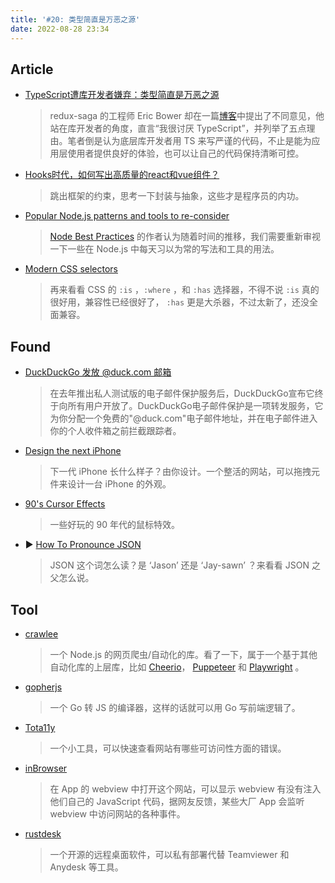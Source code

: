 ```yaml
---
title: '#20: 类型简直是万恶之源'
date: 2022-08-28 23:34
---
```


## Article

- [TypeScript遭库开发者嫌弃：类型简直是万恶之源](https://mp.weixin.qq.com/s/lWWj_xZV8IeIw8E3ForFaA)
  
    > redux-saga 的工程师 Eric Bower 却在一篇[博客](https://erock.prose.sh/typescript-terrible-for-library-developers)中提出了不同意见，他站在库开发者的角度，直言“我很讨厌 TypeScript”，并列举了五点理由。笔者倒是认为底层库开发者用 TS 来写严谨的代码，不止是能为应用层使用者提供良好的体验，也可以让自己的代码保持清晰可控。
    > 

- [Hooks时代，如何写出高质量的react和vue组件？](https://juejin.cn/post/7123961170188304391)
  
    > 跳出框架的约束，思考一下封装与抽象，这些才是程序员的内功。
    > 

- [Popular Node.js patterns and tools to re-consider](https://practica.dev/blog/popular-nodejs-pattern-and-tools-to-reconsider)
  
    > [Node Best Practices](https://github.com/goldbergyoni/nodebestpractices) 的作者认为随着时间的推移，我们需要重新审视一下一些在 Node.js 中每天习以为常的写法和工具的用法。
    > 

- [Modern CSS selectors](https://blog.openreplay.com/modern-css-selectors)
  
    > 再来看看 CSS 的 `:is` ，`:where` ，和 `:has` 选择器，不得不说 `:is` 真的很好用，兼容性已经很好了， `:has` 更是大杀器，不过太新了，还没全面兼容。
    > 

## Found

- [DuckDuckGo 发放 @duck.com 邮箱](https://www.cnbeta.com/articles/tech/1308699.htm)
  
    > 在去年推出私人测试版的电子邮件保护服务后，DuckDuckGo宣布它终于向所有用户开放了。DuckDuckGo电子邮件保护是一项转发服务，它为你分配一个免费的"@duck.com"电子邮件地址，并在电子邮件进入你的个人收件箱之前拦截跟踪者。
    > 

- [Design the next iPhone](https://neal.fun/design-the-next-iphone/)
  
    > 下一代 iPhone 长什么样子？由你设计。一个整活的网站，可以拖拽元件来设计一台 iPhone 的外观。
    > 

- [90's Cursor Effects](https://tholman.com/cursor-effects/)
  
    > 一些好玩的 90 年代的鼠标特效。
    > 

- ▶️ [How To Pronounce JSON](https://www.youtube.com/watch?v=uR-f4b0G9lo)
  
    > JSON 这个词怎么读？是 ‘Jason’ 还是 ‘Jay-sawn’ ？来看看 JSON 之父怎么说。
    > 

## Tool

- [crawlee](https://github.com/apify/crawlee)
  
    > 一个 Node.js 的网页爬虫/自动化的库。看了一下，属于一个基于其他自动化库的上层库，比如 [Cheerio](https://github.com/cheeriojs/cheerio)， [Puppeteer](https://github.com/puppeteer/puppeteer) 和 [Playwright](https://github.com/microsoft/playwright) 。
    > 
    
- [gopherjs](https://github.com/gopherjs/gopherjs)
  
    > 一个 Go 转 JS 的编译器，这样的话就可以用 Go 写前端逻辑了。
    > 

- [Tota11y](https://tota11y.babylontech.co.uk/)
  
    > 一个小工具，可以快速查看网站有哪些可访问性方面的错误。
    > 

- [inBrowser](https://inappbrowser.com/)
  
    > 在 App 的 webview 中打开这个网站，可以显示 webview 有没有注入他们自己的 JavaScript 代码，据网友反馈，某些大厂 App 会监听 webview 中访问网站的各种事件。
    > 
    
- [rustdesk](https://github.com/rustdesk/rustdesk)
  
    > 一个开源的远程桌面软件，可以私有部署代替 Teamviewer 和 Anydesk 等工具。